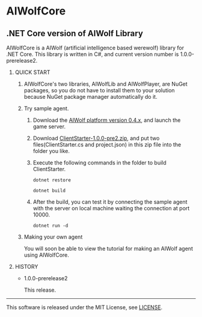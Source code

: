 # AIWolfCore
## .NET Core version of AIWolf Library

AIWolfCore is a AIWolf (artificial intelligence based werewolf) library for .NET Core.
This library is written in C#, and current version number is 1.0.0-prerelease2.

1. QUICK START

    1. AIWolfCore's two libraries, AIWolfLib and AIWolfPlayer,
       are NuGet packages, so you do not have to install them to your solution
        because NuGet package manager automatically do it.

    1. Try sample agent.

       1. Download the [AIWolf platform version 0.4.x](http://aiwolf.org/server/),
        and launch the game server.
       2. Download [ClientStarter-1.0.0-pre2.zip](https://github.com/AIWolfSharp/AIWolfCore/releases/download/v1.0.0-pre2/ClientStarter-1.0.0-pre2.zip),
		and put two files(ClientStarter.cs and project.json) in this zip file
        into the folder you like.
       3. Execute the following commands in the folder to build ClientStarter.

          `dotnet restore`

          `dotnet build`

       4. After the build, you can test it by connecting the sample agent
       with the server on local machine waiting the connection at port 10000.

          `dotnet run -d`

    1. Making your own agent

        You will soon be able to view the tutorial for making an AIWolf agent using AIWolfCore.

1. HISTORY

    * 1.0.0-prerelease2

        This release.

---
This software is released under the MIT License, see [LICENSE](https://github.com/AIWolfSharp/AIWolf_NET/blob/master/LICENSE).
